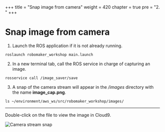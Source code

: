 +++
title = "Snap image from camera"
weight = 420
chapter = true
pre = "2. "
+++

# Snap image from camera

1. Launch the ROS application if it is not already running.

```
roslaunch robomaker_workshop main.launch
```

2. In a new terminal tab, call the ROS service in charge of capturing an image.

```
rosservice call /image_saver/save
```

3. A snap of the camera stream will appear in the _/images_ directory with the name **image_cap.png**.

```
ls ~/environment/aws_ws/src/robomaker_workshop/images/
```

---

Double-click on the file to view the image in Cloud9.

![Camera stream snap](/stream-snap.png?classes=border)
